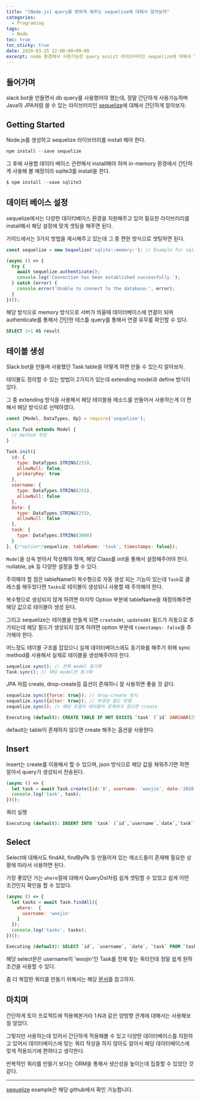 ```yaml
---
title: "[Node.js] query를 편하게 해주는 sequelize에 대해서 알아보자"
categories:
  - Programing
tags:
  - Node
toc: true
toc_sticky: true
date: 2020-03-25 22:00:00+09:00 
excerpt: node 환경에서 사용가능한 query assist 라이브러리인 sequelize에 대해서 알아보자.
---
```


## 들어가며
slack bot을 만들면서 db query를 사용했어야 했는데, 정말 간단하게 사용가능하며
Java의 JPA처럼 쓸 수 있는 라이브러리인 [sequelize](https://sequelize.org/master/manual/getting-started.html)에 대해서 간단하게 알아보자.

## Getting Started
Node.js를 생성하고 sequelize 라이브러리를 install 해야 한다.

```javascript
npm install --save sequelize
```

그 후에 사용할 데이터 베이스 관련해서 install해야 하며 in-memory 환경에서 간단하게 사용해 볼 예정이라
sqlite3를 install을 한다.

```javascript
$ npm install --save sqlite3
```

## 데이터 베이스 설정
sequelize에서는 다양한 데이터베이스 환경을 지원해주고 있어 필요한 라이브러리를 install해서 해당
설정에 맞게 셋팅을 해주면 된다.

가이드에서는 3가지 방법을 제시해주고 있는데 그 중 편한 방식으로 셋팅하면 된다.

```javascript
const sequelize = new Sequelize('sqlite::memory:'); // Example for sqlite

(async () => {
  try {
    await sequelize.authenticate();
    console.log('Connection has been established successfully.');
  } catch (error) {
    console.error('Unable to connect to the database:', error);
  }
})();
```

해당 방식으로 memory 방식으로 서버가 띄울때 데이터베이스에 연결이 되며 authenticate를 통해서
간단한 테스틑 query를 통해서 연결 유무를 확인할 수 있다.

```sql
SELECT 1+1 AS result
```

## 테이블 생성
Slack bot을 만들며 사용했던 Task table을 어떻게 하면 만들 수 있는지 알아보자.

테이블도 정의할 수 있는 방법이 2가지가 있는데 extending model과 define 방식이 있다.

그 중 extending 방식을 사용해서 해당 테이블용 메소드를 만들어서 사용하는게 더 편해서 해당 방식으로 선택하였다.

```javascript
const {Model, DataTypes, Op} = require('sequelize');

class Task extends Model {
  // method 작성
}

Task.init({
  id: {
    type: DataTypes.STRING(255),
    allowNull: false,
    primaryKey: true
  },
  username: {
    type: DataTypes.STRING(255),
    allowNull: false
  },
  date: {
    type: DataTypes.STRING(255),
    allowNull: false
  },
  task: {
    type: DataTypes.STRING(3000)
  }
}, {/*option*/sequelize, tableName: 'task', timestamps: false});
```

`Model`을 상속 받아서 작성해야 하며, 해당 Class를 init을 통해서 설정해주어야 한다.
nullable, pk 등 다양한 설정을 할 수 있다.

주의해야 할 점은 tableName이 복수형으로 자동 생성 되는 기능이 있는데 `Task`로 클래스를 해두었다면
`Tasks`로 테이블이 생성되니 사용할 때 주의해야 한다.

복수형으로 생성되지 않게 하려면 마지막 Option 부분에 tableName을 재정의해주면 해당 값으로 테이블이 생성 된다.

그리고 sequelize는 테이블을 만들게 되면 `createdAt`, `updatedAt` 필드가 자동으로 추가되는데 해당 필드가 생성되지 않게 하려면
option 부분에 `timestamps: false`을 추가해야 한다.


어느정도 테이블 구조를 잡았으니 실제 데이터베이스에도 동기화를 해주기 위해 sync method를 사용해서 실제로 테이블을 생성해주어야 한다.
```javascript
sequelize.sync(); // 전체 model 동기화
Task.sync(); // 해당 model만 동기화
```

JPA 처럼 create, drop-create등 옵션이 존재하니 잘 사용하면 좋을 것 같다.
```javascript
sequelize.sync({force: true}); // drop-create 방식
sequelize.sync({alter: true}); // 변경된 필드 반영
sequelize.sync(); // 해당 모델의 테이블이 존재하지 않으면 create
```

```sql
Executing (default): CREATE TABLE IF NOT EXISTS `task` (`id` VARCHAR(255) NOT NULL PRIMARY KEY, `username` VARCHAR(255) NOT NULL, `date` VARCHAR(255) NOT NULL, `task` VARCHAR(3000));
```
default는 table이 존재하지 않으면 create 해주는 옵션을 사용한다.

## Insert
Insert는 create를 이용해서 할 수 있으며, json 방식으로 해당 값을 채워주기면 하면 알아서 query가 생성되서 전송된다.

```javascript
(async () => {
  let task = await Task.create({id:'0', username: 'woojin', date:'2020-03-25', task:'sequelize study'});
  console.log('task', task);
})();
```

쿼리 실행

```sql
Executing (default): INSERT INTO `task` (`id`,`username`,`date`,`task`) VALUES ($1,$2,$3,$4);
```

## Select
Select에 대해서도 findAll, findByPk 등 만들어져 있는 메소드들이 존재해 필요한 상황에 따라서 사용하면 된다.

가장 좋았던 거는 `where`절에 대해서 QueryDsl처럼 쉽게 셋팅할 수 있었고 쉽게 어떤 조건인지 확인을 할 수 있었다.

```javascript
(async () => {
  let tasks = await Task.findAll({
    where:  {
      username: 'woojin'
    }
  });
  console.log('tasks', tasks);
})();
```

```sql
Executing (default): SELECT `id`, `username`, `date`, `task` FROM `task` AS `Task` WHERE `Task`.`username` = 'woojin';
```
해당 select문은 username이 'woojin'인 Task를 전체 찾는 쿼리인데 정말 쉽게 원하 조건을 사용할 수 있다.

좀 더 복잡한 쿼리를 만들기 위해서는 해당 [문서](https://sequelize.org/master는/manual/model-querying-basics.html)를 참고하자.

## 마치며
간단하게 토이 프로젝트에 적용해본거라 1:N과 같은 양방향 관계에 대해서는 사용해보질 않았다.

그렇지만 사용하는데 있어서 간단하게 적용해볼 수 있고 다양한 데이터베이스를 지원하고 있어서
데이터베이스에 맞는 쿼리 작성을 하지 않아도 알아서 해당 데이터베이스에 맞게 적용되기에 편하다고 생각한다.

반복적인 쿼리를 만들기 보다는 ORM을 통해서 생산성을 높이는데 집중할 수 있었던 것 같다.

- - - 
[sequelize](https://github.com/KangWooJin/slack-daily-bot) example은 해당 github에서 확인 가능합니다.

 